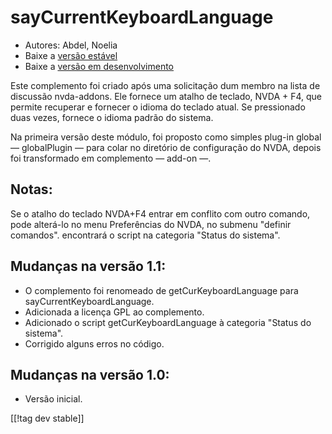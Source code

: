# sayCurrentKeyboardLanguage #

*	 Autores: Abdel, Noelia
*	 Baixe a [versão estável][1]
*	 Baixe a [versão em desenvolvimento][1]

Este complemento foi criado após uma solicitação dum membro na lista de
discussão nvda-addons. Ele fornece um atalho de teclado, NVDA + F4, que
permite recuperar e fornecer o idioma do teclado atual. Se pressionado duas
vezes, fornece o idioma padrão do sistema.

Na primeira versão deste módulo, foi proposto como simples plug-in global —
globalPlugin — para colar no diretório de configuração do NVDA, depois foi
transformado em complemento — add-on —.

## Notas:

Se o atalho do teclado NVDA+F4 entrar em conflito com outro comando, pode
alterá-lo no menu Preferências do NVDA, no submenu "definir
comandos". encontrará o script na categoria "Status do sistema".

## Mudanças na versão 1.1:

*	 O complemento foi renomeado de getCurKeyboardLanguage para
   sayCurrentKeyboardLanguage.
*	 Adicionada a licença GPL ao complemento.
*	 Adicionado o script getCurKeyboardLanguage à categoria "Status do
   sistema".
*	 Corrigido alguns erros no código.

## Mudanças na versão 1.0:

*	 Versão inicial.

[[!tag dev stable]]

[1]: https://addons.nvda-project.org/files/get.php?file=ckbl
